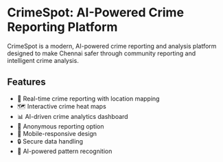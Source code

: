 # CrimeSpot: AI-Powered Crime Reporting Platform

CrimeSpot is a modern, AI-powered crime reporting and analysis platform designed to make Chennai safer through community reporting and intelligent crime analysis.

## Features

- 🚨 Real-time crime reporting with location mapping
- 🗺️ Interactive crime heat maps
- 📊 AI-driven crime analytics dashboard
- 👥 Anonymous reporting option
- 📱 Mobile-responsive design
- 🔒 Secure data handling
- 🤖 AI-powered pattern recognition



